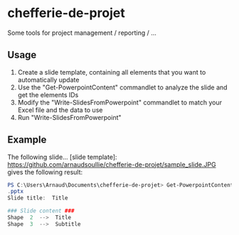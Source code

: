 # chefferie-de-projet
Some tools for project management / reporting / ...

## Usage
1. Create a slide template, containing all elements that you want to automatically update
2. Use the "Get-PowerpointContent" commandlet to analyze the slide and get the elements IDs
3. Modify the "Write-SlidesFromPowerpoint" commandlet to match your Excel file and the data to use
4. Run "Write-SlidesFromPowerpoint"

## Example
The following slide...
[slide template]: https://github.com/arnaudsoullie/chefferie-de-projet/sample_slide.JPG
gives the following result:
```powershell
PS C:\Users\Arnaud\Documents\chefferie-de-projet> Get-PowerpointContent -SlideTemplate C:\Users\Arnaud\Documents\example
.pptx
Slide title:  Title

### Slide content ###
Shape  2  -->  Title
Shape  3  -->  Subtitle
```
